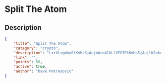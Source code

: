 # Split The Atom

## Description

```json
{
    "title": "Split The Atom",
    "category": "crypto",
    "description": "LxrXLsgmbyStKmHsSjAujmAzn41kLlXFSIPkKmHsSjAujlWJnkc5n4AmK4A4Mtg6TJbC",
    "link": "",
    "points": 50,
    "active": true,
    "author": "Dave Petrasovic"
}
```
